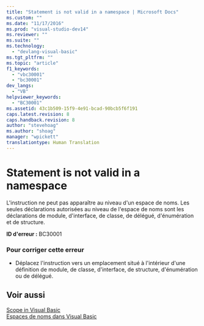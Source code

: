 ```yaml
---
title: "Statement is not valid in a namespace | Microsoft Docs"
ms.custom: ""
ms.date: "11/17/2016"
ms.prod: "visual-studio-dev14"
ms.reviewer: ""
ms.suite: ""
ms.technology: 
  - "devlang-visual-basic"
ms.tgt_pltfrm: ""
ms.topic: "article"
f1_keywords: 
  - "vbc30001"
  - "bc30001"
dev_langs: 
  - "VB"
helpviewer_keywords: 
  - "BC30001"
ms.assetid: 43c1b509-15f9-4e91-bcad-90bcb5f6f191
caps.latest.revision: 8
caps.handback.revision: 8
author: "stevehoag"
ms.author: "shoag"
manager: "wpickett"
translationtype: Human Translation
---
```

# Statement is not valid in a namespace
L'instruction ne peut pas apparaître au niveau d'un espace de noms.  Les seules déclarations autorisées au niveau de l'espace de noms sont les déclarations de module, d'interface, de classe, de délégué, d'énumération et de structure.  
  
 **ID d'erreur :** BC30001  
  
### Pour corriger cette erreur  
  
-   Déplacez l'instruction vers un emplacement situé à l'intérieur d'une définition de module, de classe, d'interface, de structure, d'énumération ou de délégué.  
  
## Voir aussi  
 [Scope in Visual Basic](../../../visual-basic/programming-guide/language-features/declared-elements/scope.md)   
 [Espaces de noms dans Visual Basic](../../../visual-basic/programming-guide/program-structure/namespaces.md)